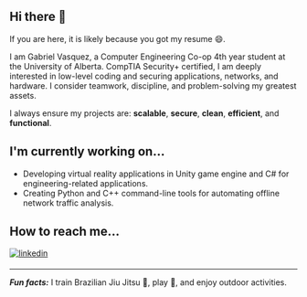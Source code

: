 ## Hi there 👋
If you are here, it is likely because you got my resume 😄.

I am Gabriel Vasquez, a Computer Engineering Co-op 4th year student at the University of Alberta. CompTIA Security+ certified, I am deeply interested in low-level coding and securing applications, networks, and hardware. I consider teamwork, discipline, and problem-solving my greatest assets.

I always ensure my projects are: **scalable**, **secure**, **clean**, **efficient**, and **functional**. 

## I'm currently working on...
- Developing virtual reality applications in Unity game engine and C# for engineering-related applications. 
- Creating Python and C++ command-line tools for automating offline network traffic analysis.

<!--
## Some GitHub stats...
![Top Langs](https://github-readme-stats.vercel.app/api/top-langs/?username=gabofv&layout=compact)
-->

## How to reach me...
</a>
<a href="https://linkedin.com/in/gabrielvasquezdc" target="_blank">
<img src=https://img.shields.io/badge/linkedin-%231E77B5.svg?&style=for-the-badge&logo=linkedin&logoColor=white alt=linkedin style="margin-bottom: 5px;" />
</a>

---
***Fun facts:*** I train Brazilian Jiu Jitsu :martial_arts_uniform:, play :violin:, and enjoy outdoor activities.

<!--
**gabofv/gabofv** is a ✨ _special_ ✨ repository because its `README.md` (this file) appears on your GitHub profile.

Here are some ideas to get you started:

- 🔭 I’m currently working on ...
- 🌱 I’m currently learning ...
- 👯 I’m looking to collaborate on ...
- 🤔 I’m looking for help with ...
- 💬 Ask me about ...
- 📫 How to reach me: ...
- 😄 Pronouns: ...
- ⚡ Fun fact: ...
-->
